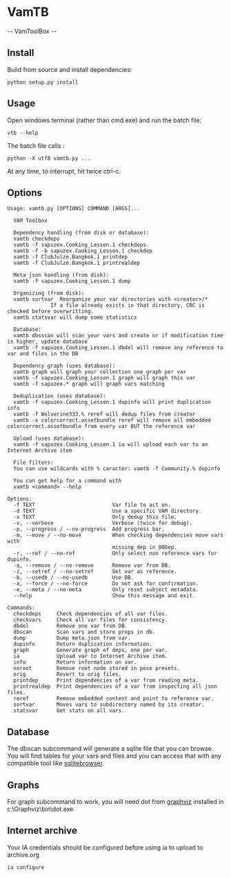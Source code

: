 # VamTB

-- VamToolBox --

## Install
Build from source and install dependencies:
````
python setup.py install
````

## Usage
Open windows terminal (rather than cmd.exe) and run the batch file:
```
vtb --help
```
The batch file calls :
````
python -X utf8 vamtb.py ...
````

At any time, to interrupt, hit twice ctrl-c.

## Options
```text
Usage: vamtb.py [OPTIONS] COMMAND [ARGS]...

  VAM Toolbox

  Dependency handling (from disk or database):
  vamtb checkdeps
  vamtb -f sapuzex.Cooking_Lesson.1 checkdeps
  vamtb -f -b sapuzex.Cooking_Lesson.1 checkdep
  vamtb -f ClubJulze.Bangkok.1 printdep
  vamtb -f ClubJulze.Bangkok.1 printrealdep

  Meta json handling (from disk):
  vamtb -f sapuzex.Cooking_Lesson.1 dump

  Organizing (from disk):
  vamtb sortvar  Reorganize your var directories with <creator>/*
              If a file already exists in that directory, CRC is checked before overwritting.
  vamtb statsvar will dump some statistics

  Database:
  vamtb dbsscan will scan your vars and create or if modification time is higher, update database
  vamtb -f sapuzex.Cooking_Lesson.1 dbdel will remove any reference to var and files in the DB

  Dependency graph (uses database):
  vamtb graph will graph your collection one graph per var
  vamtb -f sapuzex.Cooking_Lesson.1 graph will graph this var
  vamtb -f sapuzex.* graph will graph vars matching

  Deduplication (uses database):
  vamtb -f sapuzex.Cooking_Lesson.1 dupinfo will print duplication info
  vamtb -f Wolverine333.% reref will dedup files from creator
  vamtb -x colorcorrect.assetbundle reref will remove all embedded colorcorrect.assetbundle from every var BUT the reference var

  Upload (uses database):
  vamtb -f sapuzex.Cooking_Lesson.1 ia will upload each var to an Internet Archive item

  File filters:
  You can use wildcards with % caracter: vamtb -f Community.% dupinfo

  You can get help for a command with
  vamtb <command> --help

Options:
  -f TEXT                         Var file to act on.
  -d TEXT                         Use a specific VAM directory.
  -x TEXT                         Only dedup this file.
  -v, --verbose                   Verbose (twice for debug).
  -p, --progress / --no-progress  Add progress bar.
  -m, --move / --no-move          When checking dependencies move vars with
                                  missing dep in 00Dep.
  -r, --ref / --no-ref            Only select non reference vars for dupinfo.
  -q, --remove / --no-remove      Remove var from DB.
  -z, --setref / --no-setref      Set var as reference.
  -b, --usedb / --no-usedb        Use DB.
  -a, --force / --no-force        Do not ask for confirmation.
  -e, --meta / --no-meta          Only reset subject metadata.
  --help                          Show this message and exit.

Commands:
  checkdeps     Check dependencies of all var files.
  checkvars     Check all var files for consistency.
  dbdel         Remove one var from DB.
  dbscan        Scan vars and store props in db.
  dump          Dump meta.json from var.
  dupinfo       Return duplication information.
  graph         Generate graph of deps, one per var.
  ia            Upload var to Internet Archive item.
  info          Return information on var.
  noroot        Remove root node stored in pose presets.
  orig          Revert to orig files.
  printdep      Print dependencies of a var from reading meta.
  printrealdep  Print dependencies of a var from inspecting all json files.
  reref         Remove embedded content and point to reference var.
  sortvar       Moves vars to subdirectory named by its creator.
  statsvar      Get stats on all vars.
```
## Database
The dbscan subcommand will generate a sqlite file that you can browse. You will find tables for your vars and files and you can access that with any compatible tool like [sqlitebrowser](https://sqlitebrowser.org/).

## Graphs
For graph subcommand to work, you will need dot from [graphviz](https://www.graphviz.org/download/) installed in c:\Graphviz\bin\dot.exe

## Internet archive
Your IA credentials should be configured before using ia to upload to archive.org

```text
ia configure
```